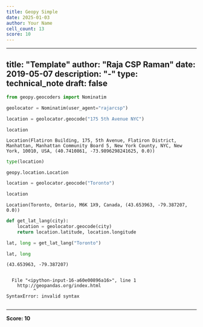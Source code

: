 ```yaml
---
title: Geopy Simple
date: 2025-01-03
author: Your Name
cell_count: 13
score: 10
---
```


---
title: "Template"
author: "Raja CSP Raman"
date: 2019-05-07
description: "-"
type: technical_note
draft: false
---

```python
from geopy.geocoders import Nominatim
```


```python
geolocator = Nominatim(user_agent="rajarcsp")
```


```python
location = geolocator.geocode("175 5th Avenue NYC")
```


```python
location
```




    Location(Flatiron Building, 175, 5th Avenue, Flatiron District, Manhattan, Manhattan Community Board 5, New York County, NYC, New York, 10010, USA, (40.7410861, -73.9896298241625, 0.0))




```python
type(location)
```




    geopy.location.Location




```python
location = geolocator.geocode("Toronto")
```


```python
location
```




    Location(Toronto, Ontario, M6K 1X9, Canada, (43.653963, -79.387207, 0.0))




```python
def get_lat_lang(city):
    location = geolocator.geocode(city)
    return location.latitude, location.longitude
```


```python
lat, long = get_lat_lang("Toronto")
```


```python
lat, long
```




    (43.653963, -79.387207)




```python

```


      File "<ipython-input-16-a60e00896a16>", line 1
        http://geopandas.org/index.html
              ^
    SyntaxError: invalid syntax




```python

```


---
**Score: 10**